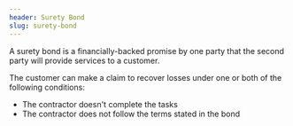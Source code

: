 ```yaml
---
header: Surety Bond
slug: surety-bond
---
```

A surety bond is a financially-backed promise by one party that the second party will provide services to a customer.

The customer can make a claim to recover losses under one or both of the following conditions:
* The contractor doesn't complete the tasks
* The contractor does not follow the terms stated in the bond